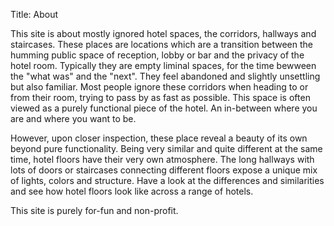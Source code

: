 Title: About

This site is about mostly ignored hotel spaces, the corridors, hallways and
staircases. These places are locations which are a transition between the
humming public space of reception, lobby or bar and the privacy of the hotel
room. Typically they are empty liminal spaces, for the time bewween the "what
was" and the "next". They feel abandoned and slightly unsettling but also
familiar. Most people ignore these corridors when heading to or from their
room, trying to pass by as fast as possible. This space is often viewed as a
purely functional piece of the hotel. An in-between where you are and where
you want to be. 

However, upon closer inspection, these place  reveal a beauty of its own beyond pure
functionality. Being very similar and quite different at the same time, hotel
floors have their very own atmosphere. The long hallways with lots of doors or
staircases connecting different floors expose a unique mix of lights, colors
and structure. Have a look at the differences and similarities and see how
hotel floors look like across a range of hotels.

This site is purely for-fun and non-profit.



